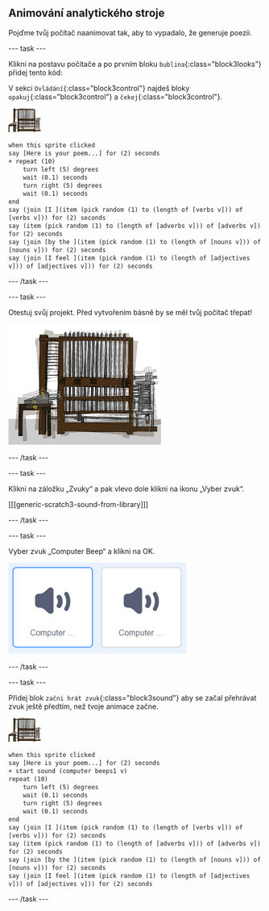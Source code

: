 ## Animování analytického stroje

Pojďme tvůj počítač naanimovat tak, aby to vypadalo, že generuje poezii.

\--- task \---

Klikni na postavu počítače a po prvním bloku `bublina`{:class="block3looks"} přidej tento kód:

V sekci `Ovládání`{:class="block3control"} najdeš bloky `opakuj`{:class="block3control"} a `čekej`{:class="block3control"}.

![postava počítače](images/computer-sprite.png)

```blocks3
when this sprite clicked
say [Here is your poem...] for (2) seconds
+ repeat (10)
    turn left (5) degrees
    wait (0.1) seconds
    turn right (5) degrees
    wait (0.1) seconds  
end
say (join [I ](item (pick random (1) to (length of [verbs v])) of [verbs v])) for (2) seconds
say (item (pick random (1) to (length of [adverbs v])) of [adverbs v]) for (2) seconds
say (join [by the ](item (pick random (1) to (length of [nouns v])) of [nouns v])) for (2) seconds
say (join [I feel ](item (pick random (1) to (length of [adjectives v])) of [adjectives v])) for (2) seconds
```

\--- /task \---

\--- task \---

Otestuj svůj projekt. Před vytvořením básně by se měl tvůj počítač třepat!

![postava počítače třepající se nahoru a dolů](images/poetry-animate-test.png)

\--- /task \---

\--- task \---

Klikni na záložku „Zvuky“ a pak vlevo dole klikni na ikonu „Vyber zvuk“.

[[[generic-scratch3-sound-from-library]]]

\--- /task \---

\--- task \---

Vyber zvuk „Computer Beep“ a klikni na OK.

![počítač pípá 1 a 2 zvuky z knihovny zvuků](images/poetry-beeps.png)

\--- /task \---

\--- task \---

Přidej blok `začni hrát zvuk`{:class="block3sound"} aby se začal přehrávat zvuk ještě předtím, než tvoje animace začne.

![postava počítače](images/computer-sprite.png)

```blocks3
when this sprite clicked
say [Here is your poem...] for (2) seconds
+ start sound (computer beeps1 v)
repeat (10)
    turn left (5) degrees
    wait (0.1) seconds
    turn right (5) degrees
    wait (0.1) seconds  
end
say (join [I ](item (pick random (1) to (length of [verbs v])) of [verbs v])) for (2) seconds
say (item (pick random (1) to (length of [adverbs v])) of [adverbs v]) for (2) seconds
say (join [by the ](item (pick random (1) to (length of [nouns v])) of [nouns v])) for (2) seconds
say (join [I feel ](item (pick random (1) to (length of [adjectives v])) of [adjectives v])) for (2) seconds
```

\--- /task \---